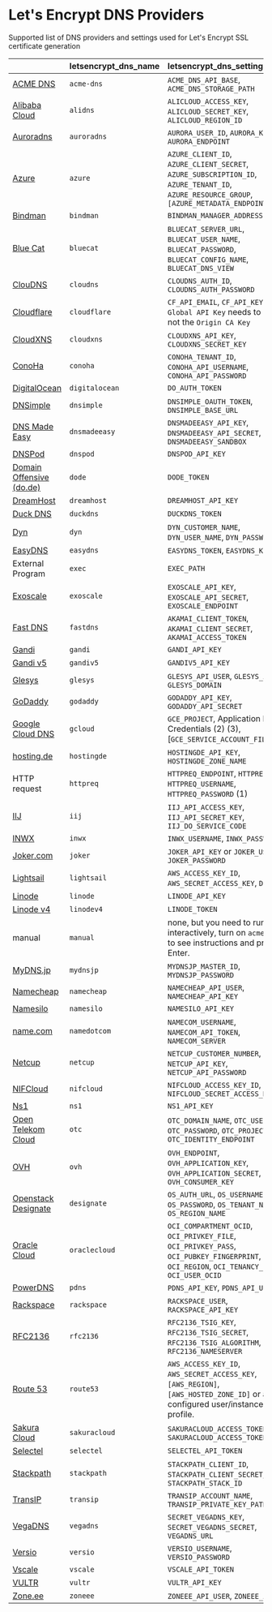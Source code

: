 # Let's Encrypt DNS Providers

Supported list of DNS providers and settings used for Let's Encrypt SSL certificate generation

|  | letsencrypt\_dns\_name | letsencrypt\_dns\_settings |
| :--- | :--- | :--- |
| [ACME DNS](https://github.com/joohoi/acme-dns) | `acme-dns` | `ACME_DNS_API_BASE`, `ACME_DNS_STORAGE_PATH` |
| [Alibaba Cloud](https://www.alibabacloud.com/) | `alidns` | `ALICLOUD_ACCESS_KEY`, `ALICLOUD_SECRET_KEY`, `ALICLOUD_REGION_ID` |
| [Auroradns](https://www.pcextreme.com/aurora/dns) | `auroradns` | `AURORA_USER_ID`, `AURORA_KEY`, `AURORA_ENDPOINT` |
| [Azure](https://azure.microsoft.com/services/dns/) | `azure` | `AZURE_CLIENT_ID`, `AZURE_CLIENT_SECRET`, `AZURE_SUBSCRIPTION_ID`, `AZURE_TENANT_ID`, `AZURE_RESOURCE_GROUP`, `[AZURE_METADATA_ENDPOINT]` |
| [Bindman](https://github.com/labbsr0x/bindman-dns-webhook) | `bindman` | `BINDMAN_MANAGER_ADDRESS` |
| [Blue Cat](https://www.bluecatnetworks.com/) | `bluecat` | `BLUECAT_SERVER_URL`, `BLUECAT_USER_NAME`, `BLUECAT_PASSWORD`, `BLUECAT_CONFIG_NAME`, `BLUECAT_DNS_VIEW` |
| [ClouDNS](https://www.cloudns.net/) | `cloudns` | `CLOUDNS_AUTH_ID`, `CLOUDNS_AUTH_PASSWORD` |
| [Cloudflare](https://www.cloudflare.com/) | `cloudflare` | `CF_API_EMAIL`, `CF_API_KEY` - The `Global API Key` needs to be used, not the `Origin CA Key` |
| [CloudXNS](https://www.cloudxns.net/) | `cloudxns` | `CLOUDXNS_API_KEY`, `CLOUDXNS_SECRET_KEY` |
| [ConoHa](https://www.conoha.jp/) | `conoha` | `CONOHA_TENANT_ID`, `CONOHA_API_USERNAME`, `CONOHA_API_PASSWORD` |
| [DigitalOcean](https://www.digitalocean.com/) | `digitalocean` | `DO_AUTH_TOKEN` |
| [DNSimple](https://dnsimple.com/) | `dnsimple` | `DNSIMPLE_OAUTH_TOKEN`, `DNSIMPLE_BASE_URL` |
| [DNS Made Easy](https://dnsmadeeasy.com/) | `dnsmadeeasy` | `DNSMADEEASY_API_KEY`, `DNSMADEEASY_API_SECRET`, `DNSMADEEASY_SANDBOX` |
| [DNSPod](https://www.dnspod.com/) | `dnspod` | `DNSPOD_API_KEY` |
| [Domain Offensive \(do.de\)](https://www.do.de/) | `dode` | `DODE_TOKEN` |
| [DreamHost](https://www.dreamhost.com/) | `dreamhost` | `DREAMHOST_API_KEY` |
| [Duck DNS](https://www.duckdns.org/) | `duckdns` | `DUCKDNS_TOKEN` |
| [Dyn](https://dyn.com/) | `dyn` | `DYN_CUSTOMER_NAME`, `DYN_USER_NAME`, `DYN_PASSWORD` |
| [EasyDNS](https://easydns.com/) | `easydns` | `EASYDNS_TOKEN`, `EASYDNS_KEY` |
| External Program | `exec` | `EXEC_PATH` |
| [Exoscale](https://www.exoscale.com/) | `exoscale` | `EXOSCALE_API_KEY`, `EXOSCALE_API_SECRET`, `EXOSCALE_ENDPOINT` |
| [Fast DNS](https://www.akamai.com/) | `fastdns` | `AKAMAI_CLIENT_TOKEN`, `AKAMAI_CLIENT_SECRET`, `AKAMAI_ACCESS_TOKEN` |
| [Gandi](https://www.gandi.net/) | `gandi` | `GANDI_API_KEY` |
| [Gandi v5](http://doc.livedns.gandi.net/) | `gandiv5` | `GANDIV5_API_KEY` |
| [Glesys](https://glesys.com/) | `glesys` | `GLESYS_API_USER`, `GLESYS_API_KEY`, `GLESYS_DOMAIN` |
| [GoDaddy](https://godaddy.com/domains) | `godaddy` | `GODADDY_API_KEY`, `GODADDY_API_SECRET` |
| [Google Cloud DNS](https://cloud.google.com/dns/docs/) | `gcloud` | `GCE_PROJECT`, Application Default Credentials \(2\) \(3\), \[`GCE_SERVICE_ACCOUNT_FILE`\] |
| [hosting.de](https://www.hosting.de/) | `hostingde` | `HOSTINGDE_API_KEY`, `HOSTINGDE_ZONE_NAME` |
| HTTP request | `httpreq` | `HTTPREQ_ENDPOINT`, `HTTPREQ_MODE`, `HTTPREQ_USERNAME`, `HTTPREQ_PASSWORD` \(1\) |
| [IIJ](https://www.iij.ad.jp/) | `iij` | `IIJ_API_ACCESS_KEY`, `IIJ_API_SECRET_KEY`, `IIJ_DO_SERVICE_CODE` |
| [INWX](https://www.inwx.de/en) | `inwx` | `INWX_USERNAME`, `INWX_PASSWORD` |
| [Joker.com](https://joker.com/) | `joker` | `JOKER_API_KEY` or `JOKER_USERNAME`, `JOKER_PASSWORD` |
| [Lightsail](https://aws.amazon.com/lightsail/) | `lightsail` | `AWS_ACCESS_KEY_ID`, `AWS_SECRET_ACCESS_KEY`, `DNS_ZONE` |
| [Linode](https://www.linode.com/) | `linode` | `LINODE_API_KEY` |
| [Linode v4](https://www.linode.com/) | `linodev4` | `LINODE_TOKEN` |
| manual | `manual` | none, but you need to run Traefik interactively, turn on `acmeLogging` to see instructions and press Enter. |
| [MyDNS.jp](https://www.mydns.jp/) | `mydnsjp` | `MYDNSJP_MASTER_ID`, `MYDNSJP_PASSWORD` |
| [Namecheap](https://www.namecheap.com/) | `namecheap` | `NAMECHEAP_API_USER`, `NAMECHEAP_API_KEY` |
| [Namesilo](https://www.namesilo.com/) | `namesilo` | `NAMESILO_API_KEY` |
| [name.com](https://www.name.com/) | `namedotcom` | `NAMECOM_USERNAME`, `NAMECOM_API_TOKEN`, `NAMECOM_SERVER` |
| [Netcup](https://www.netcup.eu/) | `netcup` | `NETCUP_CUSTOMER_NUMBER`, `NETCUP_API_KEY`, `NETCUP_API_PASSWORD` |
| [NIFCloud](https://cloud.nifty.com/service/dns.htm) | `nifcloud` | `NIFCLOUD_ACCESS_KEY_ID`, `NIFCLOUD_SECRET_ACCESS_KEY` |
| [Ns1](https://ns1.com/) | `ns1` | `NS1_API_KEY` |
| [Open Telekom Cloud](https://cloud.telekom.de/) | `otc` | `OTC_DOMAIN_NAME`, `OTC_USER_NAME`, `OTC_PASSWORD`, `OTC_PROJECT_NAME`, `OTC_IDENTITY_ENDPOINT` |
| [OVH](https://www.ovh.com/) | `ovh` | `OVH_ENDPOINT`, `OVH_APPLICATION_KEY`, `OVH_APPLICATION_SECRET`, `OVH_CONSUMER_KEY` |
| [Openstack Designate](https://docs.openstack.org/designate) | `designate` | `OS_AUTH_URL`, `OS_USERNAME`, `OS_PASSWORD`, `OS_TENANT_NAME`, `OS_REGION_NAME` |
| [Oracle Cloud](https://cloud.oracle.com/home) | `oraclecloud` | `OCI_COMPARTMENT_OCID`, `OCI_PRIVKEY_FILE`, `OCI_PRIVKEY_PASS`, `OCI_PUBKEY_FINGERPRINT`, `OCI_REGION`, `OCI_TENANCY_OCID`, `OCI_USER_OCID` |
| [PowerDNS](https://www.powerdns.com/) | `pdns` | `PDNS_API_KEY`, `PDNS_API_URL` |
| [Rackspace](https://www.rackspace.com/cloud/dns) | `rackspace` | `RACKSPACE_USER`, `RACKSPACE_API_KEY` |
| [RFC2136](https://tools.ietf.org/html/rfc2136) | `rfc2136` | `RFC2136_TSIG_KEY`, `RFC2136_TSIG_SECRET`, `RFC2136_TSIG_ALGORITHM`, `RFC2136_NAMESERVER` |
| [Route 53](https://aws.amazon.com/route53/) | `route53` | `AWS_ACCESS_KEY_ID`, `AWS_SECRET_ACCESS_KEY`, `[AWS_REGION]`, `[AWS_HOSTED_ZONE_ID]` or a configured user/instance IAM profile. |
| [Sakura Cloud](https://cloud.sakura.ad.jp/) | `sakuracloud` | `SAKURACLOUD_ACCESS_TOKEN`, `SAKURACLOUD_ACCESS_TOKEN_SECRET` |
| [Selectel](https://selectel.ru/en/) | `selectel` | `SELECTEL_API_TOKEN` |
| [Stackpath](https://www.stackpath.com/) | `stackpath` | `STACKPATH_CLIENT_ID`, `STACKPATH_CLIENT_SECRET`, `STACKPATH_STACK_ID` |
| [TransIP](https://www.transip.nl/) | `transip` | `TRANSIP_ACCOUNT_NAME`, `TRANSIP_PRIVATE_KEY_PATH` |
| [VegaDNS](https://github.com/shupp/VegaDNS-API) | `vegadns` | `SECRET_VEGADNS_KEY`, `SECRET_VEGADNS_SECRET`, `VEGADNS_URL` |
| [Versio](https://www.versio.nl/domeinnamen) | `versio` | `VERSIO_USERNAME`, `VERSIO_PASSWORD` |
| [Vscale](https://vscale.io/) | `vscale` | `VSCALE_API_TOKEN` |
| [VULTR](https://www.vultr.com/) | `vultr` | `VULTR_API_KEY` |
| [Zone.ee](https://www.zone.ee/) | `zoneee` | `ZONEEE_API_USER`, `ZONEEE_API_KEY` |

